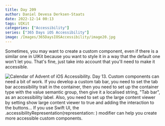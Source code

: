 ```yaml
---
title: Day 209
author: Daniel Devesa Derksen-Staats
date: 2022-12-14 00:13
tags: UIKit
categories: ["Accessibility"]
series: ["365 Days iOS Accessibility"]
image: /Images/365DaysIOSAccessibility/image20.jpg
---
```


Sometimes, you may want to create a custom component, even if there is a similar one in UIKit because you want to style it in a way that the default one won't let you. That's fine, just take into account that you'll need to make it accessible.

![Calendar of Advent of iOS Accessibility. Day 13. Custom components can need a bit of work. If you develop a custom tab bar, you need to set the tab bar accessibility trait in the container, then you need to set up the container type with the value semantic group, then give it a localised string, "Tab bar", as an accessibility label. Also, you need to set up the large content viewer by setting show large content viewer to true and adding the interaction to the buttons... If you use Swift UI, the .accessibilityRepresentation(representation: ) modifier can help you create more accessible custom components.](/Images/365DaysIOSAccessibility/image20.jpg)